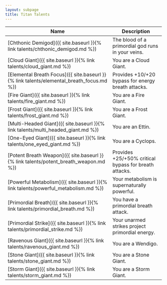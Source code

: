 ```yaml
---
layout: subpage
title: Titan Talents
---
```


Name                                                                                     | Description
---                                                                                      | ---
[Chthonic Demigod]({{ site.baseurl }}{% link talents/chthonic_demigod.md %})             | The blood of a primordial god runs in your veins.
[Cloud Giant]({{ site.baseurl }}{% link talents/cloud_giant.md %})                       | You are a Cloud Giant.
[Elemental Breath Focus]({{ site.baseurl }}{% link talents/elemental_breath_focus.md %}) | Provides +10/+20 bypass for energy breath attacks.
[Fire Giant]({{ site.baseurl }}{% link talents/fire_giant.md %})                         | You are a Fire Giant.
[Frost Giant]({{ site.baseurl }}{% link talents/frost_giant.md %})                       | You are a Frost Giant.
[Multi-Headed Giant]({{ site.baseurl }}{% link talents/multi_headed_giant.md %})         | You are an Ettin.
[One-Eyed Giant]({{ site.baseurl }}{% link talents/one_eyed_giant.md %})                 | You are a Cyclops.
[Potent Breath Weapon]({{ site.baseurl }}{% link talents/potent_breath_weapon.md %})     | Provides +25/+50% critical bypass for breath attacks.
[Powerful Metabolism]({{ site.baseurl }}{% link talents/powerful_metabolism.md %})       | Your metabolism is supernaturally powerful.
[Primordial Breath]({{ site.baseurl }}{% link talents/primordial_breath.md %})           | You have a primordial breath attack.
[Primordial Strike]({{ site.baseurl }}{% link talents/primordial_strike.md %})           | Your unarmed strikes project primordial energy.
[Ravenous Giant]({{ site.baseurl }}{% link talents/ravenous_giant.md %})                 | You are a Wendigo.
[Stone Giant]({{ site.baseurl }}{% link talents/stone_giant.md %})                       | You are a Stone Giant.
[Storm Giant]({{ site.baseurl }}{% link talents/storm_giant.md %})                       | You are a Storm Giant.
